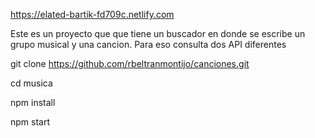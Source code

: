 https://elated-bartik-fd709c.netlify.com

Este es un proyecto que que tiene un buscador en donde se escribe
un grupo musical y una cancion.
Para eso consulta dos API diferentes

git clone https://github.com/rbeltranmontijo/canciones.git

cd musica

npm install

npm start
